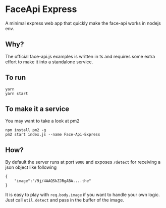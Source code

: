 # FaceApi Express

A minimal express web app that quickly make the face-api works in nodejs env.

## Why?

The official face-api.js examples is written in ts and requires some extra effort to make it into a standalone service.

## To run

```
yarn
yarn start
```

## To make it a service

You may want to take a look at pm2

```
npm install pm2 -g
pm2 start index.js --name Face-Api-Express
```

## How?

By default the server runs at port `9000` and exposes `/detect` for receiving a json object like following

```
{
    "image":"/9j/4AAQSkZJRgABA....the"
}
```

It is easy to play with `req.body.image` if you want to handle your own logic. Just call `util.detect` and pass in the buffer of the image.